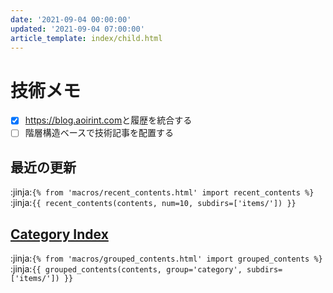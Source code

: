```yaml
---
date: '2021-09-04 00:00:00'
updated: '2021-09-04 07:00:00'
article_template: index/child.html
---
```


# 技術メモ

- [x] <https://blog.aoirint.com>と履歴を統合する
- [ ] 階層構造ベースで技術記事を配置する

## 最近の更新

:jinja:`{% from 'macros/recent_contents.html' import recent_contents %}`
:jinja:`{{ recent_contents(contents, num=10, subdirs=['items/']) }}`

## [Category Index](category/)

:jinja:`{% from 'macros/grouped_contents.html' import grouped_contents %}`
:jinja:`{{ grouped_contents(contents, group='category', subdirs=['items/']) }}`
